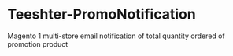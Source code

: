 # Teeshter-PromoNotification
Magento 1 multi-store email notification of total quantity ordered of promotion product
